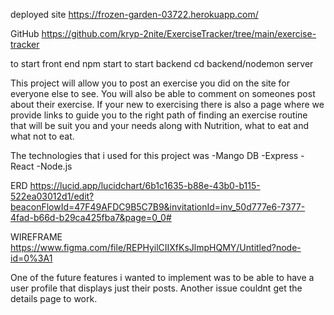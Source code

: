 deployed site
https://frozen-garden-03722.herokuapp.com/

GitHub
https://github.com/kryp-2nite/ExerciseTracker/tree/main/exercise-tracker

to start front end npm start
to start backend cd backend/nodemon server

This project will allow you to post an exercise you did on the site for everyone else to see. You will also be able to comment on someones post about their exercise. If your new to exercising there is also a page where we provide links to guide you to the right path of finding an exercise routine that will be suit you and your needs along with Nutrition, what to eat and what not to eat.

The technologies that i used for this project was
    -Mango DB
    -Express
    -React
    -Node.js

ERD
https://lucid.app/lucidchart/6b1c1635-b88e-43b0-b115-522ea03012d1/edit?beaconFlowId=47F49AFDC9B5C7B9&invitationId=inv_50d777e6-7377-4fad-b66d-b29ca425fba7&page=0_0#

WIREFRAME
https://www.figma.com/file/REPHyilCIIXfKsJlmpHQMY/Untitled?node-id=0%3A1


One of the future features i wanted to implement was to be able to have a user profile that displays just their posts.
Another issue couldnt get the details page to work.
